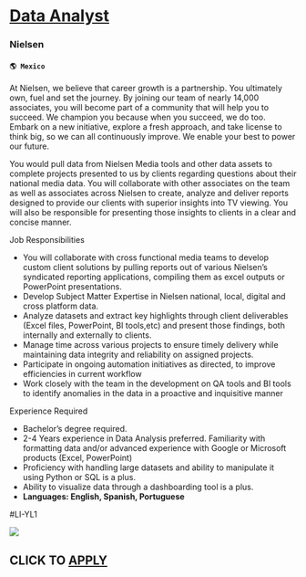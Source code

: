 # [Data Analyst](https://www.remotewlb.com/apply/data-analyst-84496)  
### Nielsen  
#### `🌎 Mexico`  

At Nielsen, we believe that career growth is a partnership. You ultimately own, fuel and set the journey. By joining our team of nearly 14,000 associates, you will become part of a community that will help you to succeed. We champion you because when you succeed, we do too. Embark on a new initiative, explore a fresh approach, and take license to think big, so we can all continuously improve. We enable your best to power our future.

  

You would pull data from Nielsen Media tools and other data assets to complete projects presented to us by clients regarding questions about their national media data. You will collaborate with other associates on the team as well as associates across Nielsen to create, analyze and deliver reports designed to provide our clients with superior insights into TV viewing. You will also be responsible for presenting those insights to clients in a clear and concise manner.

  
  

Job Responsibilities

* You will collaborate with cross functional media teams to develop custom client solutions by pulling reports out of various Nielsen’s syndicated reporting applications, compiling them as excel outputs or PowerPoint presentations.
* Develop Subject Matter Expertise in Nielsen national, local, digital and cross platform data.
* Analyze datasets and extract key highlights through client deliverables (Excel files, PowerPoint, BI tools,etc) and present those findings, both internally and externally to clients.
* Manage time across various projects to ensure timely delivery while maintaining data integrity and reliability on assigned projects.
* Participate in ongoing automation initiatives as directed, to improve efficiencies in current workflow
* Work closely with the team in the development on QA tools and BI tools to identify anomalies in the data in a proactive and inquisitive manner
  
  

Experience Required

* Bachelor’s degree required. 
* 2-4 Years experience in Data Analysis preferred. Familiarity with formatting data and/or advanced experience with Google or Microsoft products (Excel, PowerPoint)
* Proficiency with handling large datasets and ability to manipulate it using Python or SQL is a plus. 
* Ability to visualize data through a dashboarding tool is a plus.
*  **Languages: English, Spanish, Portuguese**

#LI-YL1

![](https://remotive.com/job/track/1903224/blank.gif?source=public_api)  
## CLICK TO [APPLY](https://www.remotewlb.com/apply/data-analyst-84496)

